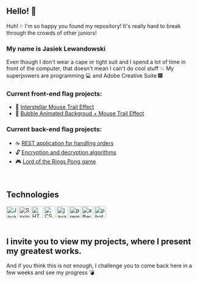 ## Hello! 👋 

Huh! 💦 I'm so happy you found my repository! It's really hard to break through the crowds of other juniors!


### My name is Jasiek Lewandowski
Even though I don't wear a cape or tight suit and I spend a lot of time in front of the computer, that doesn't mean I can't do cool stuff 💥
My superpowers are programming 💻 and Adobe Creative Suite 🎆



### Current front-end flag projects:
- 💫 [Interstellar Mouse Trail Effect](https://github.com/JasiekLewandowski/SpaceMouseTrail) 
- 🔴 [Bubble Animated Backgroud + Mouse Trail Effect](https://github.com/JasiekLewandowski/AnimatedBubbleCanvasAndMouseTrail) 

### Current back-end flag projects:
- ☕ [REST application for handling orders](https://github.com/JasiekLewandowski/BarOrders-REST)
- 🔓 [Encryption and decryption algorithms](https://github.com/JasiekLewandowski/Cryptography)
- 🎮 [Lord of the Rings Pong game](https://github.com/JasiekLewandowski/Pong-LordOfTheRings)

<br />

## Technologies
<img align="left" alt="Java" height="30px" src="https://i.pinimg.com/originals/f1/ea/a7/f1eaa7278f64e27128e062a3de918265.png" />
<img align="left" alt="Spring" height="30px" src="https://spring-petclinic.github.io/images/logo-spring.png" />
<img align="left" alt="HTML" height="30px" src="https://catalin.red/dist/uploads/2011/01/css3-html5-logo-initial.png" />
<img align="left" alt="CSS" height="30px" src="https://upload.wikimedia.org/wikipedia/commons/thumb/d/d5/CSS3_logo_and_wordmark.svg/1200px-CSS3_logo_and_wordmark.svg.png" />
<img align="left" alt="javascript" height="30px" src="https://1000logos.net/wp-content/uploads/2020/09/JavaScript-Logo.png" />
<img align="left" alt="premiere" height="30px" src="https://upload.wikimedia.org/wikipedia/commons/thumb/f/f2/Adobe_Premiere_Pro_Logo.svg/1200px-Adobe_Premiere_Pro_Logo.svg.png" />
<img align="left" alt="aftereffects" height="30px" src="https://www.vebo.pl/images/items/2280/adobe_top.png" />
<img align="left" alt="photoshop" height="30px" src="https://upload.wikimedia.org/wikipedia/commons/thumb/9/92/Adobe_Photoshop_CS6_icon.svg/300px-Adobe_Photoshop_CS6_icon.svg.png" />


<br />
<br />
<br />

## I invite you to view my projects, where I present my greatest works. 
And if you think this is not enough, I challenge you to come back here in a few weeks and see my progress 💣


